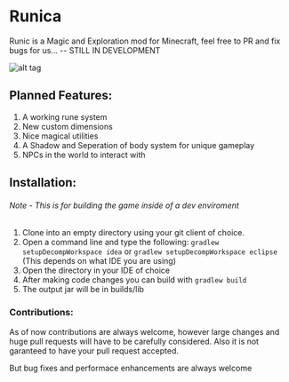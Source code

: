 Runica
======

Runic is a Magic and Exploration mod for Minecraft, feel free to PR and fix bugs for us... -- STILL IN DEVELOPMENT

![alt tag](http://puu.sh/bFfka/58a015f695.png)

## Planned Features:
1. A working rune system
2. New custom dimensions
3. Nice magical utilities
4. A Shadow and Seperation of body system for unique gameplay
5. NPCs in the world to interact with

## Installation:
###### Note - This is for building the game inside of a dev enviroment

1. Clone into an empty directory using your git client of choice.
2. Open a command line and type the following: `gradlew setupDecompWorkspace idea` or `gradlew setupDecompWorkspace eclipse`  (This depends on what IDE you are using)
3. Open the directory in your IDE of choice
4. After making code changes you can build with `gradlew build`
5. The output jar will be in builds/lib

### Contributions:
As of now contributions are always welcome, however large changes and huge pull requests will have to be carefully considered. Also it is not garanteed to have your pull request accepted.

But bug fixes and performace enhancements are always welcome

